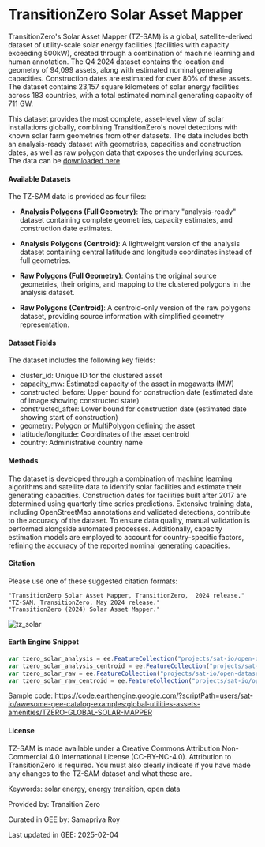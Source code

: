 # TransitionZero Solar Asset Mapper

TransitionZero's Solar Asset Mapper (TZ-SAM) is a global, satellite-derived dataset of utility-scale solar energy facilities (facilities with capacity exceeding 500kW), created through a combination of machine learning and human annotation. The Q4 2024 dataset contains the location and geometry of 94,099 assets, along with estimated nominal generating capacities. Construction dates are estimated for over 80% of these assets. The dataset contains 23,157 square kilometers of solar energy facilities across 183 countries, with a total estimated nominal generating capacity of 711 GW.

This dataset provides the most complete, asset-level view of solar installations globally, combining TransitionZero's novel detections with known solar farm geometries from other datasets. The data includes both an analysis-ready dataset with geometries, capacities and construction dates, as well as raw polygon data that exposes the underlying sources. The data can be [downloaded here](https://www.transitionzero.org/products/solar-asset-mapper/download)

#### Available Datasets

The TZ-SAM data is provided as four files:

- **Analysis Polygons (Full Geometry)**: The primary "analysis-ready" dataset containing complete geometries, capacity estimates, and construction date estimates.

- **Analysis Polygons (Centroid)**: A lightweight version of the analysis dataset containing central latitude and longitude coordinates instead of full geometries.

- **Raw Polygons (Full Geometry)**: Contains the original source geometries, their origins, and mapping to the clustered polygons in the analysis dataset.

- **Raw Polygons (Centroid)**: A centroid-only version of the raw polygons dataset, providing source information with simplified geometry representation.


#### Dataset Fields
The dataset includes the following key fields:

- cluster_id: Unique ID for the clustered asset
- capacity_mw: Estimated capacity of the asset in megawatts (MW)
- constructed_before: Upper bound for construction date (estimated date of image showing constructed state)
- constructed_after: Lower bound for construction date (estimated date showing start of construction)
- geometry: Polygon or MultiPolygon defining the asset
- latitude/longitude: Coordinates of the asset centroid
- country: Administrative country name

#### Methods
The dataset is developed through a combination of machine learning algorithms and satellite data to identify solar facilities and estimate their generating capacities. Construction dates for facilities built after 2017 are determined using quarterly time series predictions. Extensive training data, including OpenStreetMap annotations and validated detections, contribute to the accuracy of the dataset. To ensure data quality, manual validation is performed alongside automated processes. Additionally, capacity estimation models are employed to account for country-specific factors, refining the accuracy of the reported nominal generating capacities.

#### Citation

Please use one of these suggested citation formats:

```
"TransitionZero Solar Asset Mapper, TransitionZero,  2024 release." "TZ-SAM, TransitionZero, May 2024 release."
"TransitionZero (2024) Solar Asset Mapper."
```


![tz_solar](https://github.com/samapriya/awesome-gee-community-datasets/assets/6677629/4075631c-9068-4d4c-bc8b-a288083d4d01)

#### Earth Engine Snippet

```js
var tzero_solar_analysis = ee.FeatureCollection("projects/sat-io/open-datasets/TZERO/TZ-SOLAR-2025Q1_ANALYSIS_POLYGONS");
var tzero_solar_analysis_centroid = ee.FeatureCollection("projects/sat-io/open-datasets/TZERO/TZ-SOLAR-2025Q1_ANALYSIS_POLYGONS_CENTROID");
var tzero_solar_raw = ee.FeatureCollection("projects/sat-io/open-datasets/TZERO/TZ-SOLAR-2025Q1_RAW_POLYGONS");
var tzero_solar_raw_centroid = ee.FeatureCollection("projects/sat-io/open-datasets/TZERO/TZ-SOLAR-2025Q1_RAW_POLYGONS_CENTROID");
```

Sample code: https://code.earthengine.google.com/?scriptPath=users/sat-io/awesome-gee-catalog-examples:global-utilities-assets-amenities/TZERO-GLOBAL-SOLAR-MAPPER

#### License
TZ-SAM is made available under a Creative Commons Attribution Non-Commercial 4.0 International License (CC-BY-NC-4.0). Attribution to TransitionZero is required. You must also clearly indicate if you have made any changes to the TZ-SAM dataset and what these are.

Keywords: solar energy, energy transition, open data

Provided by: Transition Zero

Curated in GEE by: Samapriya Roy

Last updated in GEE: 2025-02-04

